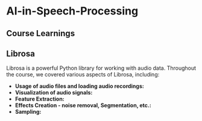 # AI-in-Speech-Processing

## Course Learnings

## Librosa

Librosa is a powerful Python library for working with audio data. Throughout the course, we covered various aspects of Librosa, including:

- **Usage of audio files and loading audio recordings:**
- **Visualization of audio signals:**
- **Feature Extraction:**
- **Effects Creation - noise removal, Segmentation, etc.:**
- **Sampling:**
